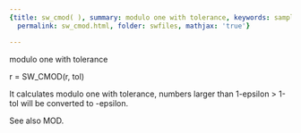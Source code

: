 ```yaml
---
{title: sw_cmod( ), summary: modulo one with tolerance, keywords: sample, sidebar: sw_sidebar,
  permalink: sw_cmod.html, folder: swfiles, mathjax: 'true'}

---
```

modulo one with tolerance
 
r = SW_CMOD(r, tol)
 
It calculates modulo one with tolerance, numbers larger than 1-epsilon >
1-tol will be converted to -epsilon.
 
See also MOD.
 
